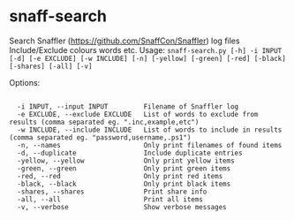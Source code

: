 # snaff-search

Search Snaffler (https://github.com/SnaffCon/Snaffler) log files
Include/Exclude colours words etc.
Usage: `snaff-search.py [-h] -i INPUT [-d] [-e EXCLUDE] [-w INCLUDE] [-n] [-yellow] [-green] [-red] [-black] [-shares] [-all] [-v]`

Options:
```

  -i INPUT, --input INPUT         Filename of Snaffler log
  -e EXCLUDE, --exclude EXCLUDE   List of words to exclude from results (comma separated eg. ".inc,example,etc")
  -w INCLUDE, --include INCLUDE   List of words to include in results (comma separated eg. "password,username,.ps1")
  -n, --names                     Only print filenames of found items
  -d, --duplicate                 Include duplicate entries
  -yellow, --yellow               Only print yellow items
  -green, --green                 Only print green items
  -red, --red                     Only print red items
  -black, --black                 Only print black items
  -shares, --shares               Print share info
  -all, --all                     Print all items
  -v, --verbose                   Show verbose messages

```
